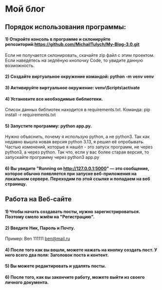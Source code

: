 ﻿# Мой блог
## Порядок использования программы:
#### 1) Откройте консоль в программе и склонируйте репозиторий:https://github.com/MichailTulych/My-Blog-3.0.git
Если не получается склонировать, скачайте zip файл с этим проектом. Если наведётесь на зедлёную кнопочку Code, то увидите данную возможность.
#### 2) Создайте виртуальное окружение командой: python -m venv venv
#### 3) Активируйте виртуальное окружение: venv\\Scripts\\activate
#### 4) Установите все необходимые библиотеки. 
Список данных библиотек находится в requirements.txt. Команда: pip install -r requirements.txt
#### 5) Запустите программу: python app.py. 
Нужно объяснить, почему я использую python, а не python3. Так как недавно вышла новая версия python 3.13, я решил её опробывать. Частью изменений, которые я нашёл - это запуск программ, не через python3, а через python. Так что, если у вас более старая версия, то запускайте программу через python3 app.py
#### 6) Вы увидите "Running on http://127.0.0.1:5000" — это сообщение, которое обычно появляется при запуске веб-приложения на локальном сервере. Переходим по этой ссылке и попадаем на веб страницу.
## Работа на Веб-сайте
#### 1) Чтобы начать создавать посты, нужно зарегистрироваться. Поэтому смело жмём на "Регистрацию".
#### 2) Введите Ник, Пароль и Почту. 
Пример: 
Ben
111111
ben@mail.ru
#### 4) После того как вы вошли, можете нажать на кнопку создать пост. У него всего два поля: Заголовок поста и контент.
#### 5) Вы можете редактировать и удалять посты.
#### 6) После того, как вы закончите работу, можете выйти из своего личного документа. 

